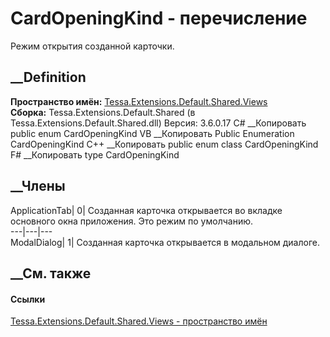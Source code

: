 # CardOpeningKind - перечисление
Режим открытия созданной карточки.
## __Definition
 **Пространство имён:**
[Tessa.Extensions.Default.Shared.Views](N_Tessa_Extensions_Default_Shared_Views.htm)  
 **Сборка:** Tessa.Extensions.Default.Shared (в
Tessa.Extensions.Default.Shared.dll) Версия: 3.6.0.17
C# __Копировать
     public enum CardOpeningKind
VB __Копировать
     Public Enumeration CardOpeningKind
C++ __Копировать
     public enum class CardOpeningKind
F# __Копировать
     type CardOpeningKind
##  __Члены
ApplicationTab| 0|  Созданная карточка открывается во вкладке основного окна
приложения. Это режим по умолчанию.  
---|---|---  
ModalDialog| 1|  Созданная карточка открывается в модальном диалоге.  
## __См. также
#### Ссылки
[Tessa.Extensions.Default.Shared.Views - пространство
имён](N_Tessa_Extensions_Default_Shared_Views.htm)
